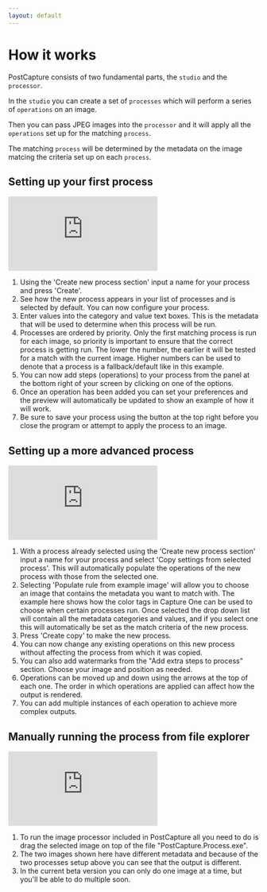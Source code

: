```yaml
---
layout: default
---
```


# How it works

PostCapture consists of two fundamental parts, the `studio` and the `processor`.

In the `studio` you can create a set of `processes` which will perform a series of `operations` on an image.

Then you can pass JPEG images into the `processor` and it will apply all the `operations` set up for the matching `process`.

The matching `process` will be determined by the metadata on the image matcing the criteria set up on each `process`.

## Setting up your first process

<div class="youtube-container">
<iframe src="https://www.youtube.com/embed/RIO7unaJuGY" frameborder="0" allow="accelerometer; autoplay; encrypted-media; gyroscope; picture-in-picture" allowfullscreen></iframe>
</div>

1. Using the 'Create new process section' input a name for your process and press 'Create'.
1. See how the new process appears in your list of processes and is selected by default. You can now configure your process.
1. Enter values into the category and value text boxes. This is the metadata that will be used to determine when this process will be run. 
1. Processes are ordered by priority. Only the first matching process is run for each image, so priority is important to ensure that the correct process is getting run.
The lower the number, the earlier it will be tested for a match with the current image. Higher numbers can be used to denote that a process is a fallback/default like in this example.
1. You can now add steps (operations) to your process from the panel at the bottom right of your screen by clicking on one of the options.
1. Once an operation has been added you can set your preferences and the preview will automatically be updated to show an example of how it will work. 
1. Be sure to save your process using the button at the top right before you close the program or attempt to apply the process to an image.

## Setting up a more advanced process

<div class="youtube-container">
<iframe src="https://www.youtube.com/embed/ThFwQhkOg1E" frameborder="0" allow="accelerometer; autoplay; encrypted-media; gyroscope; picture-in-picture" allowfullscreen></iframe>
</div>

1. With a process already selected using the 'Create new process section' input a name for your process and select 'Copy settings from selected process'.
This will automatically populate the operations of the new process with those from the selected one.
1. Selecting 'Populate rule from example image' will allow you to choose an image that contains the metadata you want to match with. 
The example here shows how the color tags in Capture One can be used to choose when certain processes run. 
Once selected the drop down list will contain all the metadata categories and values, and if you select one this will automatically be set as the match criteria of the new process.
1. Press 'Create copy' to make the new process.
1. You can now change any existing operations on this new process without affecting the process from which it was copied.
1. You can also add watermarks from the "Add extra steps to process" section. Choose your image and position as needed.
1. Operations can be moved up and down using the arrows at the top of each one. The order in which operations are applied can affect how the output is rendered.
1. You can add multiple instances of each operation to achieve more complex outputs.

## Manually running the process from file explorer

<div class="youtube-container">
<iframe src="https://www.youtube.com/embed/wQUsl2ntKBw" frameborder="0" allow="accelerometer; autoplay; encrypted-media; gyroscope; picture-in-picture" allowfullscreen></iframe>
</div>

1. To run the image processor included in PostCapture all you need to do is drag the selected image on top of the file "PostCapture.Process.exe".
1. The two images shown here have different metadata and because of the two processes setup above you can see that the output is different.
1. In the current beta version you can only do one image at a time, but you'll be able to do multiple soon.